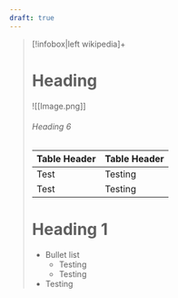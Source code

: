 ```yaml
---
draft: true
---
```


> [!infobox|left wikipedia]+
> # Heading
> ![[Image.png]]
> ###### Heading 6
> | Table Header |  Table Header |
> | ---- | --- |
> | Test | Testing |
> | Test | Testing |
> 
> # Heading 1
> - Bullet list
> 	- Testing
> 	- Testing
> - Testing